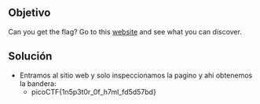 ## Objetivo
Can you get the flag? Go to this [website](http://saturn.picoctf.net:64200/) and see what you can discover.
## Solución
- Entramos al sitio web y solo inspeccionamos la pagino y ahí obtenemos la bandera:
	- picoCTF{1n5p3t0r_0f_h7ml_fd5d57bd}
